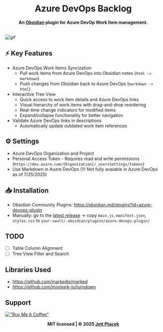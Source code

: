 <div align="center">
	<h1>Azure DevOps Backlog</h1>
	<b>An <a href="https://obsidian.md/" target="_blank">Obsidian</a> plugin for Azure DevOp Work Item management.</b>
</div>
<br>

![gif](./demos/PullPushDemo.gif)

## ⚡ Key Features
-  Azure DevOps Work Items Syncization 
  	- Pull work items from Azure DevOps into Obsidian notes (`html -> markdown`)
	- Push changes from Obsidian back to Azure DevOps (`markdown -> html`)
- Interactive Tree View
  	- Quick access to work item details and Azure DevOps links
	- Visual hierarchy of work items with drag-and-drop reordering
	- Real-time change indicators for modified items
	- Expand/collapse functionality for better navigation
- Validate Azure DevOps links in descriptions
	- Automatically update outdated work item references

## ⚙️ Settings
- Azure DevOps Organization and Project
- Personal Access Token - Requires read and write permissions (`https://dev.azure.com/{Organization}/_usersSettings/tokens`)
- Use Markdown in Auzre DevOps (!!! Not fully avaiable in Azure DevOps as of 7/25/2025)

## 📥 Installation
- Obsidian Community Plugins: https://obsidian.md/plugins?id=azure-devops-plugin
- Manually: go to the [latest release](https://github.com/jettptacek/azure-devops-plugin/releases/latest) → copy `main.js`, `manifest.json`, `styles.css` to `your-vault/.obsidian/plugins/azure-devops-plugin/`

## TODO
- [ ] Table Column Alignment
- [ ] Tree View Filter and Search

## Libraries Used
- https://github.com/markedjs/marked
- https://github.com/mixmark-io/turndown

## Support
[!["Buy Me A Coffee"](https://www.buymeacoffee.com/assets/img/custom_images/orange_img.png)](https://www.buymeacoffee.com/jettptacek)

<div align="center">
  <b>MIT licensed | © 2025 <a href="https://github.com/jettptacek">Jett Ptacek</a></b>
</div>
